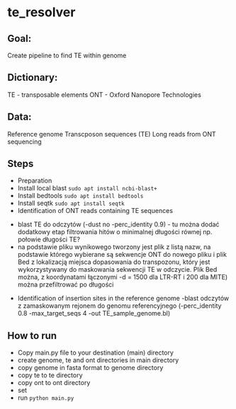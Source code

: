 # te_resolver

## Goal:
Create pipeline to find TE within genome

## Dictionary:
TE - transposable elements
ONT - Oxford Nanopore Technologies

## Data:
Reference genome
Transcposon sequences (TE)
Long reads from ONT sequencing

## Steps
* Preparation
* Install local blast `sudo apt install ncbi-blast+`
* Install bedtools `sudo apt install bedtools`
* Install seqtk `sudo apt install seqtk`
* Identification of ONT reads containing TE sequences
- blast TE do odczytów (-dust no -perc_identity 0.9) - tu można dodać dodatkowy etap filtrowania hitów o minimalnej długości równej np. połowie długości TE?
-  na podstawie pliku wynikowego tworzony jest plik z listą nazw, na podstawie którego wybierane są sekwencje ONT do nowego pliku i plik Bed z lokalizacją miejsca dopasowania do transpozonu, który jest wykorzystywany do maskowania sekwencji TE w odczycie. Plik Bed można, z koordynatami łączonymi -d = 1500 dla LTR-RT i 200 dla MITE) można przefiltrować po długości

* Identification of insertion sites in the reference genome
-blast odczytów z zamaskowanym rejonem do genomu referencyjnego (-perc_identity 0.8 -max_target_seqs 4 -out TE_sample_genome.bl)

## How to run

* Copy main.py file to your destination (main) directory
* create genome, te and ont directories in main directory
* copy genome in fasta format to genome directory
* copy te to te directory
* copy ont to ont directory
* set
* run `python main.py`